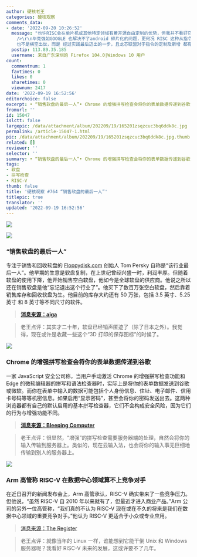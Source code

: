 ```yaml
---
author: 硬核老王
categories: 硬核观察
comments_data:
- date: '2022-09-20 10:26:52'
  message: "也许RISC会在单片机或其他特定领域有着开源自由定制的优势，但我并不看好它与ARM 的竞争。<br />\r\n各自在各自的细分领域活下去，这也许就是最终的归宿。<br
    />\r\n毕竟强如GOOGLE 也解决不了android 碎片化的问题，更何况 RISC 这种从指令都不统一的呢，MIPS 前车之鉴 还没远离呢<br />\r\nloongarch
    也不是横空出世，而是 经过实践最后迈出的一步，且龙芯联盟对于指令的定制及新增 都有着更强的归属主导权，终将与X86指令 殊途同归"
  postip: 113.89.35.185
  username: 来自广东深圳的 Firefox 104.0|Windows 10 用户
count:
  commentnum: 1
  favtimes: 0
  likes: 0
  sharetimes: 0
  viewnum: 2417
date: '2022-09-19 16:52:56'
editorchoice: false
excerpt: • “销售软盘的最后一人”• Chrome 的增强拼写检查会将你的表单数据传递到谷歌 • Arm 高管称 RISC-V 在数据中心领域算不上竞争对手
fromurl: ''
id: 15047
islctt: false
largepic: /data/attachment/album/202209/19/165201zsqzcuc3bq6ddk8c.jpg
permalink: /article-15047-1.html
pic: /data/attachment/album/202209/19/165201zsqzcuc3bq6ddk8c.jpg.thumb.jpg
related: []
reviewer: ''
selector: ''
summary: • “销售软盘的最后一人”• Chrome 的增强拼写检查会将你的表单数据传递到谷歌 • Arm 高管称 RISC-V 在数据中心领域算不上竞争对手
tags:
- 软盘
- 拼写检查
- RISC-V
thumb: false
title: '硬核观察 #764 “销售软盘的最后一人”'
titlepic: true
translator: ''
updated: '2022-09-19 16:52:56'
---
```


![](/data/attachment/album/202209/19/165201zsqzcuc3bq6ddk8c.jpg)


![](/data/attachment/album/202209/19/165208mkekeq77e883q3v8.jpg)


### “销售软盘的最后一人”


专注于销售和回收软盘的 [Floppydisk.com](http://floppydisk.com/) 创始人 Tom Persky 自称是“该行业最后一人”。他早期的生意是软盘复制，在上世纪曾经兴盛一时，利润丰厚。但随着软盘的使用下降，他开始销售空白软盘，他如今是全球软盘的供应商。他说之所以还在销售软盘是他“忘记退出这个行业了”。他买下了数百万张空白软盘，然后靠着销售库存和回收软盘为生。他目前的库存大约还有 50 万张，包括 3.5 英寸、5.25 英寸 和 8 英寸等不同尺寸的软件。



> 
> **[消息来源：aiga](https://eyeondesign.aiga.org/we-spoke-with-the-last-person-standing-in-the-floppy-disk-business/)**
> 
> 
> 



> 
> 老王点评：其实才二十年，软盘已经销声匿迹了（除了日本之外）。我觉得，现在或许是收藏一些这个“3D 打印的保存图标”的时候了。
> 
> 
> 


![](/data/attachment/album/202209/19/165223glytmrdrjpm6rd0i.jpg)


### Chrome 的增强拼写检查会将你的表单数据传递到谷歌


一家 JavaScript 安全公司称，当用户手动激活 Chrome 的增强拼写检查功能和 Edge 的微软编辑器的拼写和语法检查器时，实际上是将你的表单数据发送到谷歌或微软。而你在表单中输入的数据可能包括个人身份信息、住址、电子邮件、信用卡号码等等机密信息。如果启用“显示密码”，甚至会将你的密码发送出去。这两种浏览器都有自己的默认启用的基本拼写检查器，它们不会构成安全风险，因为它们的行为与增强功能不同。



> 
> **[消息来源：Bleeping Computer](https://www.bleepingcomputer.com/news/security/google-microsoft-can-get-your-passwords-via-web-browsers-spellcheck/)**
> 
> 
> 



> 
> 老王点评：很显然，“增强”的拼写检查需要服务器端的处理，自然会将你的输入传输到服务器上。类似的，现在云输入法，也会将你的输入事无巨细地传输到别人的服务器上。
> 
> 
> 


![](/data/attachment/album/202209/19/165237nzdb91vvg31wfs58.jpg)


### Arm 高管称 RISC-V 在数据中心领域算不上竞争对手


在近日召开的新闻发布会上，Arm 高管承认，RISC-V 确实带来了一些竞争压力。但他说，“虽然 RISC-V 自 2010 年以来就有了，但最近才进入商业产品。”Arm 公司的另外一位高管称，“我们真的不认为 RISC-V 现在或在不久的将来是我们在数据中心领域的重要竞争对手。”他认为 RISC-V 更适合于小众或专业应用。



> 
> [消息来源：The Register](https://www.theregister.com/2022/09/17/arm_riscv_datacenter_competiton/)
> 
> 
> 



> 
> 老王点评：就像当年的 Linux 一样，谁能想到它能干倒 Unix 和 Windows 服务器呢？我看好 RISC-V 未来的发展，这或许要不了几年。
> 
> 
>